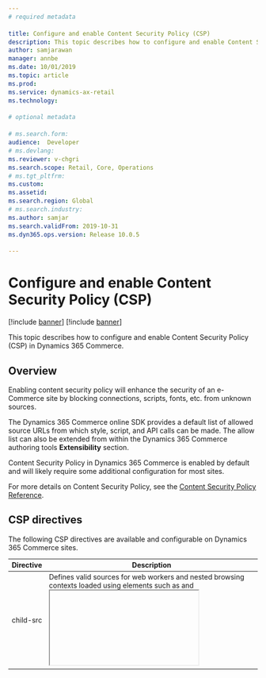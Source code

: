 ```yaml
---
# required metadata

title: Configure and enable Content Security Policy (CSP)
description: This topic describes how to configure and enable Content Security Policy (CSP) in Dynamics 365 Commerce.
author: samjarawan
manager: annbe
ms.date: 10/01/2019
ms.topic: article
ms.prod: 
ms.service: dynamics-ax-retail
ms.technology: 

# optional metadata

# ms.search.form: 
audience:  Developer
# ms.devlang: 
ms.reviewer: v-chgri
ms.search.scope: Retail, Core, Operations
# ms.tgt_pltfrm: 
ms.custom: 
ms.assetid: 
ms.search.region: Global
# ms.search.industry: 
ms.author: samjar
ms.search.validFrom: 2019-10-31
ms.dyn365.ops.version: Release 10.0.5

---
```

# Configure and enable Content Security Policy (CSP)

[!include [banner](../includes/preview-banner.md)]
[!include [banner](../includes/banner.md)]

This topic describes how to configure and enable Content Security Policy (CSP) in Dynamics 365 Commerce.

## Overview

Enabling content security policy will enhance the security of an e-Commerce site by blocking connections, scripts, fonts, etc. from unknown sources.

The Dynamics 365 Commerce online SDK provides a default list of allowed source URLs from which style, script, and API calls can be made. The allow list can also be extended from within the Dynamics 365 Commerce authoring tools **Extensibility** section.  

Content Security Policy in Dynamics 365 Commerce is enabled by default and will likely require some additional configuration for most sites. 

For more details on Content Security Policy, see the [Content Security Policy Reference](https://content-security-policy.com/).

## CSP directives

The following CSP directives are available and configurable on Dynamics 365 Commerce sites.

Directive | Description
--- | ---
child-src | Defines valid sources for web workers and nested browsing contexts loaded using elements such as <frame> and <iframe>
connect-src | The connect-src directive restricts to which URLs AJAX requests can be made.
font-src | Defines valid sources for fonts.
img-src | Defines valid sources for images.
media-src | Defines valid sources of audio and video, eg HTML5 <audio>, <video> elements.
object-src | Defines valid sources of plugins, eg <object>, <embed> or <applet>.
script-src | Defines valid sources of JavaScript.
style-src | Defines valid sources of stylesheets.



As an example, with content security policy enabled, if a site needs to call an external script such as https://www.example.com/scripts/example.js, an entry must add it to the **script-src** directive under the **Content Security Policy** tab on the **Site Management** **Extensibilty** page.

![Content Security Policy](media/content-security-policy.png)

After any changes are made, ensure the "Save and Publish" button is pressed.

## Understanding CSP errors

When initially configuring CSP for a site it can be common to see pages not load or not work as intended because CSP is preventing requests, scripts, etc. from loading. 

Fortunately, CSP logs some helpful errors to the console and we can use these errors to fix, fine-tune and even help cleanup unwanted or unneeded requests.

Below is an example error shown within a web browser's developer tools.

![Content Security Policy Error](media/content-security-policy-errors.png)

In this case we have two CSP errors:

1.	Eval is blocked by default because it can lead to arbitrary Javascript execution. If you must allow it, you must add ‘unsafe-eval’ (single quotes required) to your sites script-src directive.
2.	The stylesheet from https://int.fabrikam.com  is blocked. To allow it, add an entry to the style-src to allow stylesheets to be loaded from this domain

Below shows how the fixed settings look like in the **Content Security Policy** tab:

![Content Security Policy Fix](media/content-security-policy-fixed.png)

## Update page mocks with new CSP

If you are testing modules in a development environment with the Online SDK, you can also add CSP using page mocks. In a page mock, you'll need to add or navigate to the top level property "appContext" and create a property under that titled "contentSecurityPolicy".

Here you may add key value pairs of directives to policies.

If you are adding CSP policies in your page mock, please note that it will not include any of the default CSP policies provided by the platform. 

![Content Security Policy Page Mock](media/content-security-policy-page-mock.png)

You may also disable Content Security Policy on your page mock by using:

![Content Security Policy Page Mock 2](media/content-security-policy-page-mock2.png)

## Disable CSP
If for whatever reason, you want to disable CSP from applying policies to your site, you may disable it altogether. Simply check the “Disable content security policy” and hit save and publish.

![Disable Content Security Policy](media/content-security-policy-disable.png)
